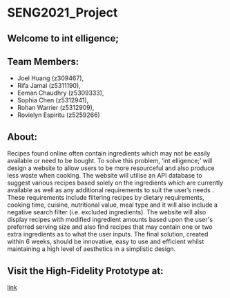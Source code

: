 # SENG2021_Project
## Welcome to int elligence;

## Team Members:
- Joel Huang (z309467), 
- Rifa Jamal (z5311190), 
- Eeman Chaudhry (z5309333), 
- Sophia Chen (z5312941), 
- Rohan Warrier (z5312909), 
- Rovielyn Espiritu (z5259266)

## About:
  Recipes found online often contain ingredients which may not be easily available or need to be bought. To solve this problem, ‘int elligence;’ will design a website to allow users to be more resourceful and also produce less waste when cooking. The website will utilise an API database to suggest various recipes based solely on the ingredients which are currently available as well as any additional requirements to suit the user’s needs . These requirements include filtering recipes by dietary requirements, cooking time, cuisine, nutritional value, meal type and it will also include a negative search filter (i.e. excluded ingredients). The website will also display recipes with modified ingredient amounts based upon the user's preferred serving size and also find recipes that may contain one or two extra ingredients as to what the user inputs. The final solution, created within 6 weeks, should be innovative, easy to use and efficient whilst maintaining a high level of aesthetics in a simplistic design.

## Visit the High-Fidelity Prototype at:
[link](https://int-elligence2021.github.io/)
